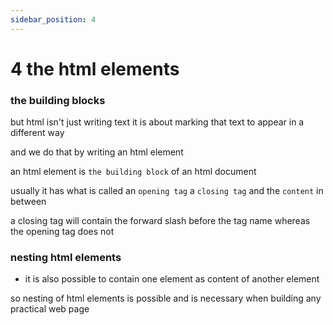 ```yaml
---
sidebar_position: 4
---
```


# 4 the html elements

### the building blocks

but html isn't just writing text it is about marking that text to appear in a different way

and we do that by writing an html element

an html element is `the building block` of an html document

usually it has what is called an `opening tag` a `closing tag` and the `content` in between

a closing tag will contain the forward slash before the tag name whereas the opening tag does not

### nesting html elements

- it is also possible to contain one element as content of another element

so nesting of html elements is possible and is necessary when building any practical web page

